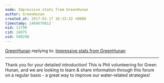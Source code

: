 ```yaml
---
node: Impressive stats from GreenHunan
author: GreenHunan
created_at: 2017-01-17 16:33:32 +0000
timestamp: 1484670812
nid: 13790
cid: 16075
uid: 500298
---
```




[GreenHunan](../profile/GreenHunan) replying to: [Impressive stats from GreenHunan](../notes/liz/12-16-2016/impressive-stats-from-greenhunan)

----
Thank you for your detailed introduction! This is Phil volunteering for Green Hunan, and we are looking to learn & share information through this forum on a regular basis - a great way to improve our water-related strategies! 